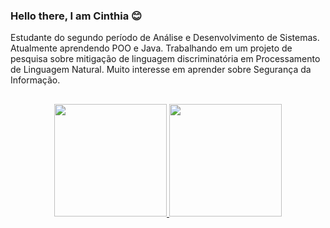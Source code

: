 ### Hello there, I am Cinthia 😊

Estudante do segundo período de Análise e Desenvolvimento de Sistemas. Atualmente aprendendo POO e Java. Trabalhando em um projeto de pesquisa sobre mitigação de linguagem discriminatória em Processamento de Linguagem Natural. Muito interesse em aprender sobre Segurança da Informação.
##
<div align="center">
  <a href="https://github.com/CinthiaCosta">
  <img height="180em" src="https://github-readme-stats.vercel.app/api?username=CinthiaCosta&show_icons=true&theme=algolia&include_all_commits=true&count_private=true"/>
  <img height="180em" src="https://github-readme-stats.vercel.app/api/top-langs/?username=rafaballerini&layout=compact&langs_count=7&theme=algolia"/>
</div>

<!--
**CinthiaCosta/CinthiaCosta** is a ✨ _special_ ✨ repository because its `README.md` (this file) appears on your GitHub profile.

Here are some ideas to get you started:

- 🔭 I’m currently working on ...
- 🌱 I’m currently learning ...
- 👯 I’m looking to collaborate on ...
- 🤔 I’m looking for help with ...
- 💬 Ask me about ...
- 📫 How to reach me: ...
- 😄 Pronouns: ...
- ⚡ Fun fact: ...
-->
